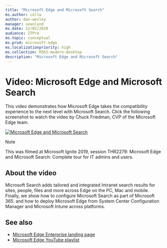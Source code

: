 ```yaml
---
title: "Microsoft Edge and Microsoft Search"
ms.author: collw
author: dan-wesley
manager: seanlynd
ms.date: 12/01/2020
audience: ITPro
ms.topic: conceptual
ms.prod: microsoft-edge
ms.localizationpriority: high
ms.collection: M365-modern-desktop
description: "Microsoft Edge and Microsoft Search"
---
```


# Video: Microsoft Edge and Microsoft Search

This video demonstrates how Microsoft Edge takes the compatibility experience to the next level with Microsoft Search. Click the following screenshot to watch the video by Chuck Friedman, CVP of the Microsoft Edge team.

[![Microsoft Edge and Microsoft Search](https://res.cloudinary.com/marcomontalbano/image/upload/v1592253564/video_to_markdown/images/youtube--7LfNqmJkeTM-c05b58ac6eb4c4700831b2b3070cd403.jpg)](http://www.youtube.com/watch?v=7LfNqmJkeTM "Microsoft Edge and Microsoft Search")

> [!NOTE]
> This was filmed at Microsoft Ignite 2019, session THR2279: Microsoft Edge and Microsoft Search: Complete tour for IT admins and users.

## About the video

Microsoft Search adds tailored and integrated Intranet search results for sites, people, files and more across Edge on the PC, Mac and mobile. Finally, we show how to configure Microsoft Search as part of Microsoft 365. and how to deploy Microsoft Edge from System Center Configuration Manager and Microsoft Intune across platforms.

## See also

- [Microsoft Edge Enterprise landing page](https://aka.ms/EdgeEnterprise)
- [Microsoft Edge YouTube playlist](https://www.youtube.com/playlist?list=PLXtHYVsvn_b-uXh1tMeYpT-0iD8tD3tFy)
